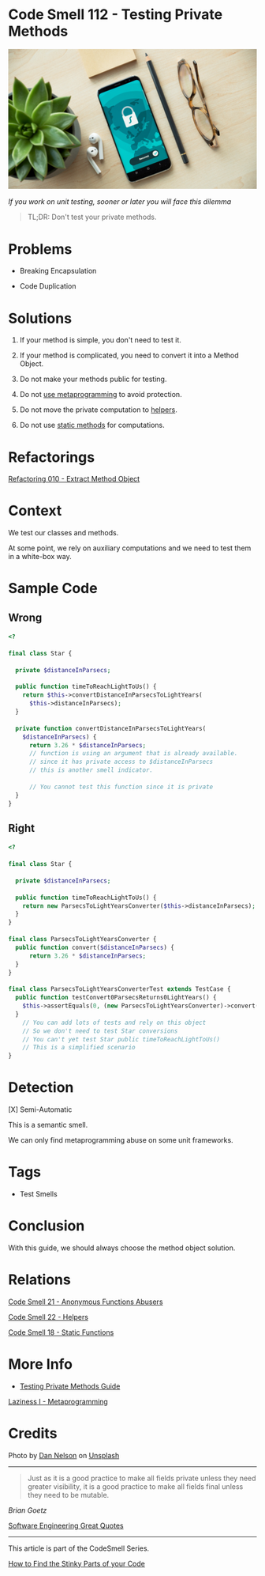 # Code Smell 112 - Testing Private Methods

![Code Smell 112 - Testing Private Methods](Code%20Smell%20112%20-%20Testing%20Private%20Methods.jpg)

*If you work on unit testing, sooner or later you will face this dilemma*

> TL;DR: Don't test your private methods.

# Problems

- Breaking Encapsulation

- Code Duplication

# Solutions

1. If your method is simple, you don't need to test it.

2. If your method is complicated, you need to convert it into a Method Object.

3. Do not make your methods public for testing.

4. Do not [use metaprogramming](https://github.com/mcsee/Software-Design-Articles/tree/main/Articles/Theory/Laziness%20I%20-%20Metaprogramming/readme.md) to avoid protection.

5. Do not move the private computation to [helpers](https://github.com/mcsee/Software-Design-Articles/tree/main/Articles/Code%20Smells/Code%20Smell%2022%20-%20Helpers/readme.md).

6. Do not use [static methods](https://github.com/mcsee/Software-Design-Articles/tree/main/Articles/Code%20Smells/Code%20Smell%2018%20-%20Static%20Functions/readme.md) for computations.

# Refactorings

[Refactoring 010 - Extract Method Object](https://github.com/mcsee/Software-Design-Articles/tree/main/Articles/Refactorings/Refactoring%20010%20-%20Extract%20Method%20Object/readme.md)

# Context

We test our classes and methods.

At some point, we rely on auxiliary computations and we need to test them in a white-box way.

# Sample Code

## Wrong

[Gist Url]: # (https://gist.github.com/mcsee/47c21b9a717ee1ac9b7d2f10bbb7a2d0)
```php
<?

final class Star {
  
  private $distanceInParsecs;
  
  public function timeToReachLightToUs() {
    return $this->convertDistanceInParsecsToLightYears(
      $this->distanceInParsecs);
  }
  
  private function convertDistanceInParsecsToLightYears(
    $distanceInParsecs) {
      return 3.26 * $distanceInParsecs;
      // function is using an argument that is already available.
      // since it has private access to $distanceInParsecs
      // this is another smell indicator.

      // You cannot test this function since it is private
  }
}
```

## Right

[Gist Url]: # (https://gist.github.com/mcsee/acf7c184cef3babb5251da6ea946f5ae)
```php
<?

final class Star {
  
  private $distanceInParsecs;   
  
  public function timeToReachLightToUs() {
    return new ParsecsToLightYearsConverter($this->distanceInParsecs);
  }
}

final class ParsecsToLightYearsConverter {
  public function convert($distanceInParsecs) {
      return 3.26 * $distanceInParsecs;
  }
}

final class ParsecsToLightYearsConverterTest extends TestCase {
  public function testConvert0ParsecsReturns0LightYears() {
    $this->assertEquals(0, (new ParsecsToLightYearsConverter)->convert(0));
  }
    // You can add lots of tests and rely on this object
    // So we don't need to test Star conversions
    // You can't yet test Star public timeToReachLightToUs()
    // This is a simplified scenario
}
```

# Detection

[X] Semi-Automatic 

This is a semantic smell.

We can only find metaprogramming abuse on some unit frameworks.

# Tags

- Test Smells

# Conclusion

With this guide, we should always choose the method object solution.

# Relations

[Code Smell 21 - Anonymous Functions Abusers](https://github.com/mcsee/Software-Design-Articles/tree/main/Articles/Code%20Smells/Code%20Smell%2021%20-%20Anonymous%20Functions%20Abusers/readme.md)

[Code Smell 22 - Helpers](https://github.com/mcsee/Software-Design-Articles/tree/main/Articles/Code%20Smells/Code%20Smell%2022%20-%20Helpers/readme.md)

[Code Smell 18 - Static Functions](https://github.com/mcsee/Software-Design-Articles/tree/main/Articles/Code%20Smells/Code%20Smell%2018%20-%20Static%20Functions/readme.md)

# More Info

- [Testing Private Methods Guide](http://shoulditestprivatemethods.com/)

[Laziness I - Metaprogramming](https://github.com/mcsee/Software-Design-Articles/tree/main/Articles/Theory/Laziness%20I%20-%20Metaprogramming/readme.md)

# Credits

Photo by [Dan Nelson](https://unsplash.com/@danny144) on [Unsplash](https://unsplash.com/s/photos/private)
  
* * *

> Just as it is a good practice to make all fields private unless they need greater visibility, it is a good practice to make all fields final unless they need to be mutable.

_Brian Goetz_
 
[Software Engineering Great Quotes](https://github.com/mcsee/Software-Design-Articles/tree/main/Articles/Quotes/Software%20Engineering%20Great%20Quotes/readme.md)

* * *

This article is part of the CodeSmell Series.

[How to Find the Stinky Parts of your Code](https://github.com/mcsee/Software-Design-Articles/tree/main/Articles/Code%20Smells/How%20to%20Find%20the%20Stinky%20parts%20of%20your%20Code/readme.md)